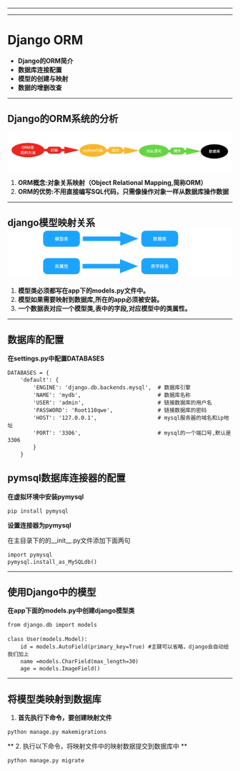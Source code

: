 
---

---

# Django ORM

* **Django的ORM简介**
* **数据库连接配置**
* **模型的创建与映射**
* **数据的增删改查**

---

## Django**的**ORM**系统的分析**

![](/assets/Django_Orm.png)

1. **ORM概念:对象关系映射（Object Relational Mapping,简称ORM）**
2. **ORM的优势:不用直接编写SQL代码，只需像操作对象一样从数据库操作数据**

---

## django**模型映射关系**![](/assets/Djang_Orm01.png)

1. **模型类必须都写在app下的models.py文件中。**
2. **模型如果需要映射到数据库,所在的app必须被安装。**
3. **一个数据表对应一个模型类,表中的字段,对应模型中的类属性。**

---

## **数据库的配置**

**在settings.py中配置DATABASES**

```
DATABASES = {
    'default': {
        'ENGINE': 'django.db.backends.mysql',  # 数据库引擎
        'NAME': 'mydb',                        # 数据库名称
        'USER': 'admin',                       # 链接数据库的用户名
        'PASSWORD': 'Root110qwe',              # 链接数据库的密码
        'HOST': '127.0.0.1',                   # mysql服务器的域名和ip地址
        'PORT': '3306',                        # mysql的一个端口号,默认是3306
        }
    }
```

## pymsql**数据库连接器的配置**

**在虚拟环境中安装pymysql**

```
pip install pymysql
```

**设置连接器为pymysql**

在主目录下的的\_\_init\_\_.py文件添加下面两句

```
import pymysql
pymysql.install_as_MySQLdb()
```

---

## 使用Django中的模型

**在app下面的models.py中创建django模型类**

```
from django.db import models

class User(models.Model):
    id = models.AutoField(primary_key=True) #主键可以省略，django会自动给我们加上
    name =models.CharField(max_length=30)
    age = models.ImageField()
```

---

## 将模型类映射到数据库

1. **首先执行下命令，要创建映射文件**

```
python manage.py makemigrations
```

**  2. 执行以下命令，将映射文件中的映射数据提交到数据库中 **

```
python manage.py migrate
```



